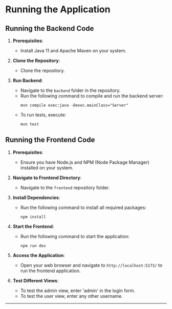 # Running the Application

## Running the Backend Code

1. **Prerequisites**:
   - Install Java 11 and Apache Maven on your system.

2. **Clone the Repository**:
   - Clone the repository.

3. **Run Backend**:
   - Navigate to the `backend` folder in the repository.
   - Run the following command to compile and run the backend server:
     ```
     mvn compile exec:java -Dexec.mainClass="Server"
     ```
   - To run tests, execute:
     ```
     mvn test
     ```

## Running the Frontend Code

1. **Prerequisites**:
   - Ensure you have Node.js and NPM (Node Package Manager) installed on your system.

2. **Navigate to Frontend Directory**:
   - Navigate to the `frontend` repository folder.

3. **Install Dependencies**:
   - Run the following command to install all required packages:
     ```
     npm install
     ```

4. **Start the Frontend**:
   - Run the following command to start the application:
     ```
     npm run dev
     ```

5. **Access the Application**:
   - Open your web browser and navigate to `http://localhost:5173/` to run the frontend application.

6. **Test Different Views**:
   - To test the admin view, enter 'admin' in the login form.
   - To test the user view, enter any other username.

---
